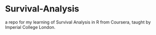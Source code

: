 
# Survival-Analysis

a repo for my learning of Survival Analysis in R from Coursera,
taught by Imperial College London.

